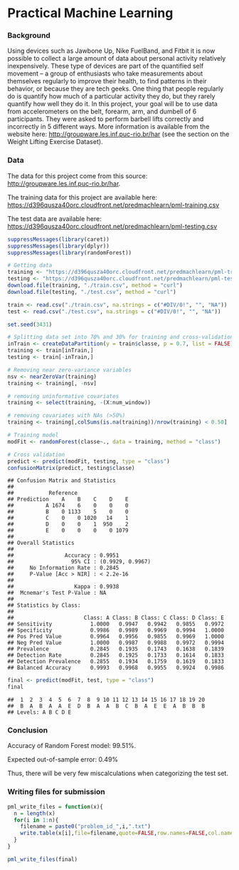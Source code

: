 # Practical Machine Learning

### Background

Using devices such as Jawbone Up, Nike FuelBand, and Fitbit it is now possible to collect a large amount of data about personal activity relatively inexpensively. These type of devices are part of the quantified self movement – a group of enthusiasts who take measurements about themselves regularly to improve their health, to find patterns in their behavior, or because they are tech geeks. One thing that people regularly do is quantify how much of a particular activity they do, but they rarely quantify how well they do it. In this project, your goal will be to use data from accelerometers on the belt, forearm, arm, and dumbell of 6 participants. They were asked to perform barbell lifts correctly and incorrectly in 5 different ways. More information is available from the website here: http://groupware.les.inf.puc-rio.br/har (see the section on the Weight Lifting Exercise Dataset). 


### Data 

The data for this project come from this source: http://groupware.les.inf.puc-rio.br/har.

The training data for this project are available here: 
https://d396qusza40orc.cloudfront.net/predmachlearn/pml-training.csv

The test data are available here: 
https://d396qusza40orc.cloudfront.net/predmachlearn/pml-testing.csv


```r
suppressMessages(library(caret))
suppressMessages(library(dplyr))
suppressMessages(library(randomForest))

# Getting data
training <- "https://d396qusza40orc.cloudfront.net/predmachlearn/pml-training.csv"
testing <- "https://d396qusza40orc.cloudfront.net/predmachlearn/pml-testing.csv"
download.file(training, "./train.csv", method = "curl")
download.file(testing, "./test.csv", method = "curl")

train <- read.csv("./train.csv", na.strings = c("#DIV/0!", "", "NA"))
test <- read.csv("./test.csv", na.strings = c("#DIV/0!", "", "NA"))  

set.seed(3431)

# Splitting data set into 70% and 30% for training and cross-validation respectively.
inTrain <- createDataPartition(y = train$classe, p = 0.7, list = FALSE)
training <- train[inTrain,]
testing <- train[-inTrain,]

# Removing near zero-variance variables
nsv <- nearZeroVar(training)
training <- training[, -nsv]

# removing uninformative covariates
training <- select(training, -(X:num_window))

# removing covariates with NAs (>50%)
training <- training[,colSums(is.na(training))/nrow(training) < 0.50]

# Training model
modFit <- randomForest(classe~., data = training, method = "class")

# Cross validation
predict <- predict(modFit, testing, type = "class")
confusionMatrix(predict, testing$classe)
```

```
## Confusion Matrix and Statistics
## 
##           Reference
## Prediction    A    B    C    D    E
##          A 1674    6    0    0    0
##          B    0 1133    5    0    0
##          C    0    0 1020   14    1
##          D    0    0    1  950    2
##          E    0    0    0    0 1079
## 
## Overall Statistics
##                                           
##                Accuracy : 0.9951          
##                  95% CI : (0.9929, 0.9967)
##     No Information Rate : 0.2845          
##     P-Value [Acc > NIR] : < 2.2e-16       
##                                           
##                   Kappa : 0.9938          
##  Mcnemar's Test P-Value : NA              
## 
## Statistics by Class:
## 
##                      Class: A Class: B Class: C Class: D Class: E
## Sensitivity            1.0000   0.9947   0.9942   0.9855   0.9972
## Specificity            0.9986   0.9989   0.9969   0.9994   1.0000
## Pos Pred Value         0.9964   0.9956   0.9855   0.9969   1.0000
## Neg Pred Value         1.0000   0.9987   0.9988   0.9972   0.9994
## Prevalence             0.2845   0.1935   0.1743   0.1638   0.1839
## Detection Rate         0.2845   0.1925   0.1733   0.1614   0.1833
## Detection Prevalence   0.2855   0.1934   0.1759   0.1619   0.1833
## Balanced Accuracy      0.9993   0.9968   0.9955   0.9924   0.9986
```

```r
final <- predict(modFit, test, type = "class")
final
```

```
##  1  2  3  4  5  6  7  8  9 10 11 12 13 14 15 16 17 18 19 20 
##  B  A  B  A  A  E  D  B  A  A  B  C  B  A  E  E  A  B  B  B 
## Levels: A B C D E
```
### Conclusion
Accuracy of Random Forest model: 99.51%.

Expected out-of-sample error:  0.49%

Thus, there will be very few miscalculations when categorizing the test set.

### Writing files for submission


```r
pml_write_files = function(x){
  n = length(x)
  for(i in 1:n){
    filename = paste0("problem_id_",i,".txt")
    write.table(x[i],file=filename,quote=FALSE,row.names=FALSE,col.names=FALSE)
  }
}

pml_write_files(final)
```
